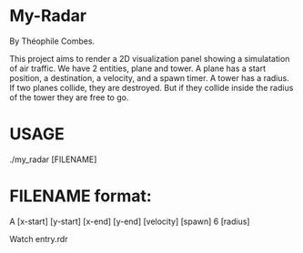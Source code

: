 # My-Radar

By Théophile Combes.

This project aims to render a 2D visualization panel showing a simulatation of air traffic.
We have 2 entities, plane and tower. A plane has a start position, a destination, a velocity, and a spawn timer. A tower has a radius.
If two planes collide, they are destroyed. But if they collide inside the radius of the tower they are free to go.

# USAGE

./my_radar [FILENAME]

# FILENAME format:

A  [x-start] [y-start]  [x-end] [y-end]  [velocity]  [spawn]
6  [radius]

Watch entry.rdr
